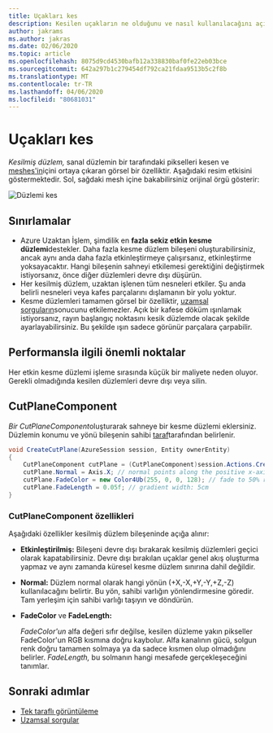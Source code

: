 ```yaml
---
title: Uçakları kes
description: Kesilen uçakların ne olduğunu ve nasıl kullanılacağını açıklar
author: jakrams
ms.author: jakras
ms.date: 02/06/2020
ms.topic: article
ms.openlocfilehash: 8075d9cd4530bafb12a338830baf0fe22eb03bce
ms.sourcegitcommit: 642a297b1c279454df792ca21fdaa9513b5c2f8b
ms.translationtype: MT
ms.contentlocale: tr-TR
ms.lasthandoff: 04/06/2020
ms.locfileid: "80681031"
---
```

# <a name="cut-planes"></a>Uçakları kes

*Kesilmiş düzlem,* sanal düzlemin bir tarafındaki pikselleri kesen ve [meshes'in](../../concepts/meshes.md)içini ortaya çıkaran görsel bir özelliktir.
Aşağıdaki resim etkisini göstermektedir. Sol, sağdaki mesh içine bakabilirsiniz orijinal örgü gösterir:

![Düzlemi kes](./media/cutplane-1.png)

## <a name="limitations"></a>Sınırlamalar

* Azure Uzaktan İşlem, şimdilik en **fazla sekiz etkin kesme düzlemi**destekler. Daha fazla kesme düzlem bileşeni oluşturabilirsiniz, ancak aynı anda daha fazla etkinleştirmeye çalışırsanız, etkinleştirme yoksayacaktır. Hangi bileşenin sahneyi etkilemesi gerektiğini değiştirmek istiyorsanız, önce diğer düzlemleri devre dışı düşürün.
* Her kesilmiş düzlem, uzaktan işlenen tüm nesneleri etkiler. Şu anda belirli nesneleri veya kafes parçalarını dışlamanın bir yolu yoktur.
* Kesme düzlemleri tamamen görsel bir özelliktir, [uzamsal sorguların](spatial-queries.md)sonucunu etkilemezler. Açık bir kafese döküm ışınlamak istiyorsanız, rayın başlangıç noktasını kesik düzlemde olacak şekilde ayarlayabilirsiniz. Bu şekilde ışın sadece görünür parçalara çarpabilir.

## <a name="performance-considerations"></a>Performansla ilgili önemli noktalar

Her etkin kesme düzlemi işleme sırasında küçük bir maliyete neden oluyor. Gerekli olmadığında kesilen düzlemleri devre dışı veya silin.

## <a name="cutplanecomponent"></a>CutPlaneComponent

*Bir CutPlaneComponent*oluşturarak sahneye bir kesme düzlemi eklersiniz. Düzlemin konumu ve yönü bileşenin sahibi [taraf](../../concepts/entities.md)tarafından belirlenir.

```cs
void CreateCutPlane(AzureSession session, Entity ownerEntity)
{
    CutPlaneComponent cutPlane = (CutPlaneComponent)session.Actions.CreateComponent(ObjectType.CutPlaneComponent, ownerEntity);
    cutPlane.Normal = Axis.X; // normal points along the positive x-axis of the owner object's orientation
    cutPlane.FadeColor = new Color4Ub(255, 0, 0, 128); // fade to 50% red
    cutPlane.FadeLength = 0.05f; // gradient width: 5cm
}
```

### <a name="cutplanecomponent-properties"></a>CutPlaneComponent özellikleri

Aşağıdaki özellikler kesilmiş düzlem bileşeninde açığa alınır:

* **Etkinleştirilmiş:** Bileşeni devre dışı bırakarak kesilmiş düzlemleri geçici olarak kapatabilirsiniz. Devre dışı bırakılan uçaklar genel akış oluşturma yapmaz ve aynı zamanda küresel kesme düzlem sınırına dahil değildir.

* **Normal:** Düzlem normal olarak hangi yönün (+X,-X,+Y,-Y,+Z,-Z) kullanılacağını belirtir. Bu yön, sahibi varlığın yönlendirmesine göredir. Tam yerleşim için sahibi varlığı taşıyın ve döndürün.

* **FadeColor** ve **FadeLength:**

  *FadeColor'un* alfa değeri sıfır değilse, kesilen düzleme yakın pikseller FadeColor'un RGB kısmına doğru kaybolur. Alfa kanalının gücü, solgun renk doğru tamamen solmaya ya da sadece kısmen olup olmadığını belirler. *FadeLength,* bu solmanın hangi mesafede gerçekleşeceğini tanımlar.

## <a name="next-steps"></a>Sonraki adımlar

* [Tek taraflı görüntüleme](single-sided-rendering.md)
* [Uzamsal sorgular](spatial-queries.md)
